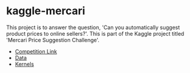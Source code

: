 # kaggle-mercari
This project is to answer the question, 'Can you automatically suggest product prices to online sellers?'. This is part of the Kaggle project titled 'Mercari Price Suggestion Challenge'.

* [Competition Link](https://www.kaggle.com/c/mercari-price-suggestion-challenge)
* [Data](https://www.kaggle.com/c/mercari-price-suggestion-challenge/data)
* [Kernels](https://www.kaggle.com/c/mercari-price-suggestion-challenge/kernels)

